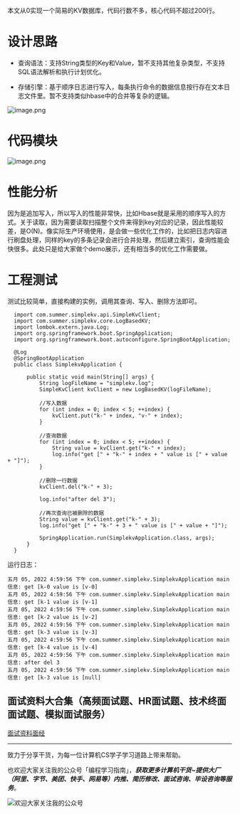 本文从0实现一个简易的KV数据库，代码行数不多，核心代码不超过200行。  

# 设计思路

- 查询语法：支持String类型的Key和Value，暂不支持其他复杂类型，不支持SQL语法解析和执行计划优化。 

- 存储引擎：基于顺序日志进行写入，每条执行命令的数据信息按行存在文本日志文件里。暂不支持类似hbase中的合并等复杂的逻辑。  

![image.png](https://github.com/xiajunhust/tinywheel/blob/main/基于顺序日志的KV数据库/整体设计.png)

# 代码模块

![image.png](https://github.com/xiajunhust/tinywheel/blob/main/基于顺序日志的KV数据库/代码结构.png)

# 性能分析

因为是追加写入，所以写入的性能非常快，比如Hbase就是采用的顺序写入的方式。关于读取，因为需要读取扫描整个文件来得到key对应的记录，因此性能较差，是O(N)。像实际生产环境使用，是会做一些优化工作的，比如把日志内容进行刷盘处理，同样的key的多条记录会进行合并处理，然后建立索引，查询性能会快很多。此处只是给大家做个demo展示，还有相当多的优化工作需要做。  



# 工程测试

测试比较简单，直接构建的实例，调用其查询、写入、删除方法即可。  

```
  import com.summer.simplekv.api.SimpleKvClient;
  import com.summer.simplekv.core.LogBasedKV;
  import lombok.extern.java.Log;
  import org.springframework.boot.SpringApplication;
  import org.springframework.boot.autoconfigure.SpringBootApplication;

  @Log
  @SpringBootApplication
  public class SimplekvApplication {

      public static void main(String[] args) {
          String logFileName = "simplekv.log";
          SimpleKvClient kvClient = new LogBasedKV(logFileName);

          //写入数据
          for (int index = 0; index < 5; ++index) {
              kvClient.put("k-" + index, "v-" + index);
          }

          //查询数据
          for (int index = 0; index < 5; ++index) {
              String value = kvClient.get("k-" + index);
              log.info("get [" + "k-" + index + " value is [" + value + "]");
          }

          //删除一行数据
          kvClient.del("k-" + 3);

          log.info("after del 3");

          //再次查询已被删除的数据
          String value = kvClient.get("k-" + 3);
          log.info("get [" + "k-" + 3 + " value is [" + value + "]");

          SpringApplication.run(SimplekvApplication.class, args);
      }
  }
  ```


运行日志：

```
五月 05, 2022 4:59:56 下午 com.summer.simplekv.SimplekvApplication main
信息: get [k-0 value is [v-0]
五月 05, 2022 4:59:56 下午 com.summer.simplekv.SimplekvApplication main
信息: get [k-1 value is [v-1]
五月 05, 2022 4:59:56 下午 com.summer.simplekv.SimplekvApplication main
信息: get [k-2 value is [v-2]
五月 05, 2022 4:59:56 下午 com.summer.simplekv.SimplekvApplication main
信息: get [k-3 value is [v-3]
五月 05, 2022 4:59:56 下午 com.summer.simplekv.SimplekvApplication main
信息: get [k-4 value is [v-4]
五月 05, 2022 4:59:56 下午 com.summer.simplekv.SimplekvApplication main
信息: after del 3
五月 05, 2022 4:59:56 下午 com.summer.simplekv.SimplekvApplication main
信息: get [k-3 value is [null]
```

## **面试资料大合集（高频面试题、HR面试题、技术终面面试题、模拟面试服务）**  
[面试资料面经](https://github.com/xiajunhust/tinywheel/tree/main/interv)

---

致力于分享干货，为每一位计算机CS学子学习道路上带来帮助。

也欢迎大家关注我的公众号「编程学习指南」，***获取更多计算机干货~提供大厂（阿里、字节、美团、快手、网易等）内推、简历修改、面试咨询、毕设咨询等服务***。

![欢迎大家关注我的公众号](https://github.com/xiajunhust/awosome-cs/blob/main/QR-CODE.jpg)
